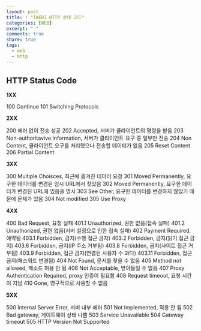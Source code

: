 ```yaml
---
layout: post
title: ! "[WEB] HTTP 상태 코드"
categories: [WEB]
excerpt: " "
comments: true
share: true
tags:
  - web
  - http
---
```


## HTTP Status Code

**1XX**

100 Continue
101 Switching Protocols

**2XX**

200 에러 없이 전송 성공
202 Accepted, 서버가 클라이언트의 명령을 받음
203 Non-authoritavive Information, 서버가 클라이언트 요구 중 일부만 전송
204 Non Content, 클라이언트 요구를 처리했으나 전송할 데이터가 없음
205 Reset Content
206 Partial Content


**3XX**

300 Multiple Choisces, 최근에 옮겨진 데이터 요청
301 Moved Permanently, 요구한 데이터를 변경된 임시 URL에서 찾았음
302 Moved Permanently, 요구한 데이터가 변경된 URL에 있음을 명시
303 See Other, 요구한 데이터를 변경하지 않았기 때문에 문제가 있음
304 Not modified
305 Use Proxy


**4XX**

400 Bad Request, 요청 실패
401.1 Unauthorized, 권한 없음(접속 실패)
401.2 Unauthorized, 권한 없음(서버 설정으로 인한 접속 실패)
402 Payment Required, 예약됨
403.1 Forbidden, 금지(수행 접근 금지)
403.2 Forbidden, 금지(읽기 접근 금지)
403.6 Forbidden, 금지(IP 주소 거부됨)
403.8 Forbidden, 금지(사이트 접근 거부됨)
403.9 Forbidden, 접근 금지(연결된 사용자 수 과다)
403.11 Forbidden, 접근 금지(패스워드 변경됨)
404 Not Found, 문서를 찾을 수 없음
405 Method not allowed, 메소드 허용 안 됨
406 Not Acceptable, 받아들일 수 없음
407 Proxy Authentication Required, proxy 인증이 필요함
408 Request timeout, 요청 시간이 지남
410 Gone, 영구적으로 사용할 수 없음


**5XX**

500 Internal Server Error, 서버 내부 에러
501 Not Implemented, 적용 안 됨
502 Bad gateway, 게이트웨이 상태 나쁨
503 Service Unavailable
504 Gateway timeout
505 HTTP Version Not Supported
